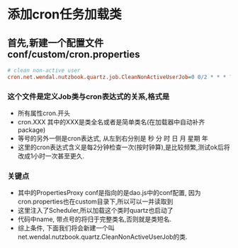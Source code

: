 # 添加cron任务加载类

## 首先,新建一个配置文件 conf/custom/cron.properties

```ini
# clean non-active user
cron.net.wendal.nutzbook.quartz.job.CleanNonActiveUserJob=0 0/2 * * * ?
```

### 这个文件是定义Job类与cron表达式的关系,格式是

* 所有属性cron.开头
* cron.XXX 其中的XXX是类全名或者是简单类名(在加载器中自动补齐package)
* 等号的另外一侧是cron表达式, 从左到右分别是 秒 分 时 日 月 星期 年
* 这里的cron表达式含义是每2分钟检查一次(按时钟算),是比较频繁,测试ok后将改成1小时一次甚至更久.

### 关键点

* 其中的PropertiesProxy conf是指向的是dao.js中的conf配置, 因为cron.properties也在custom目录下,所以可以一并读取到
* 这里注入了Scheduler,所以加载这个类时quartz也启动了
* 代码中name, 带点号的将归于完整类名,否则就是类短名.
* 综上条件, 下面我们将会新建一个叫net.wendal.nutzbook.quartz.CleanNonActiveUserJob的类.
